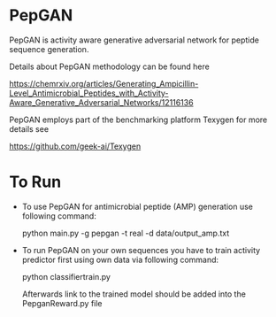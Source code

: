 # PepGAN

PepGAN is activity aware generative adversarial network for peptide sequence generation.

Details about PepGAN methodology can be found here

https://chemrxiv.org/articles/Generating_Ampicillin-Level_Antimicrobial_Peptides_with_Activity-Aware_Generative_Adversarial_Networks/12116136

PepGAN employs part of the benchmarking platform Texygen for more details see

https://github.com/geek-ai/Texygen

# To Run

* To use PepGAN for antimicrobial peptide (AMP) generation use following command:

  python main.py -g pepgan -t real -d data/output_amp.txt

* To run PepGAN on your own sequences you have to train activity predictor first using own data via following command:

  python classifiertrain.py

  Afterwards link to the trained model should be added into the PepganReward.py file <br /><br />

